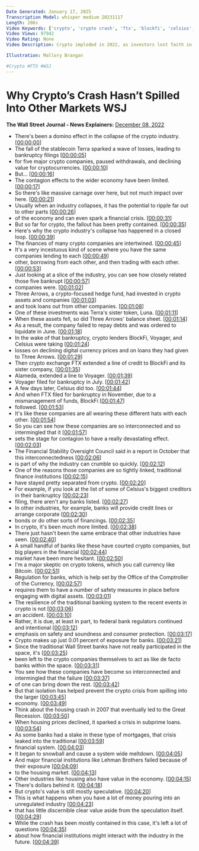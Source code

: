 ```yaml
---
Date Generated: January 17, 2025
Transcription Model: whisper medium 20231117
Length: 286s
Video Keywords: ['crypto', 'crypto crash', 'ftx', 'blockfi', 'celsius', 'voyager', 'three arrows capital', 'crypto market', 'crypto industry', 'crypto collapse', 'ftx collapse', 'ftx bankruptcy', 'sbf', 'ftx sbf', 'alameda', 'bitcoin', 'crypto exchange', 'ethereum', 'crypto companies', 'crypto analysis', 'crypto explained', 'crypto crash explained', 'crypto investing', 'investing', 'terra', 'stablecoin', 'crypto bankruptcies', 'crypto crisis', 'crypto assets', 'crypto lenders', 'liquidate', 'bank', 'inflation', 'recession', 'crypto news', 'tech', 'tech news', 'business', 'news', 'mkts']
Video Views: 97942
Video Rating: None
Video Description: Crypto imploded in 2022, as investors lost faith in digital assets and the industry was plagued with crisis. But unlike other collapses, it has largely avoided rippling into other markets. WSJ explains how crypto became so interconnected.

Illustration: Mallory Brangan

#Crypto #FTX #WSJ
---
```


# Why Crypto’s Crash Hasn’t Spilled Into Other Markets  WSJ
**The Wall Street Journal - News Explainers:** [December 08, 2022](https://www.youtube.com/watch?v=MO4Pw1uB1ao)
*  There's been a domino effect in the collapse of the crypto industry. [[00:00:00](https://www.youtube.com/watch?v=MO4Pw1uB1ao&t=0.0s)]
*  The fall of the stablecoin Terra sparked a wave of losses, leading to bankruptcy filings [[00:00:05](https://www.youtube.com/watch?v=MO4Pw1uB1ao&t=5.04s)]
*  for five major crypto companies, paused withdrawals, and declining value for cryptocurrencies. [[00:00:10](https://www.youtube.com/watch?v=MO4Pw1uB1ao&t=10.620000000000001s)]
*  But... [[00:00:16](https://www.youtube.com/watch?v=MO4Pw1uB1ao&t=16.64s)]
*  The contagion effects to the wider economy have been limited. [[00:00:17](https://www.youtube.com/watch?v=MO4Pw1uB1ao&t=17.64s)]
*  So there's like massive carnage over here, but not much impact over here. [[00:00:21](https://www.youtube.com/watch?v=MO4Pw1uB1ao&t=21.16s)]
*  Usually when an industry collapses, it has the potential to ripple far out to other parts [[00:00:26](https://www.youtube.com/watch?v=MO4Pw1uB1ao&t=26.08s)]
*  of the economy and can even spark a financial crisis. [[00:00:31](https://www.youtube.com/watch?v=MO4Pw1uB1ao&t=31.839999999999996s)]
*  But so far for crypto, the fallout has been pretty contained. [[00:00:35](https://www.youtube.com/watch?v=MO4Pw1uB1ao&t=35.64s)]
*  Here's why the crypto industry's collapse has happened in a closed loop. [[00:00:39](https://www.youtube.com/watch?v=MO4Pw1uB1ao&t=39.72s)]
*  The finances of many crypto companies are intertwined. [[00:00:45](https://www.youtube.com/watch?v=MO4Pw1uB1ao&t=45.8s)]
*  It's a very incestuous kind of scene where you have the same companies lending to each [[00:00:49](https://www.youtube.com/watch?v=MO4Pw1uB1ao&t=49.76s)]
*  other, borrowing from each other, and then trading with each other. [[00:00:53](https://www.youtube.com/watch?v=MO4Pw1uB1ao&t=53.68s)]
*  Just looking at a slice of the industry, you can see how closely related those five bankrupt [[00:00:57](https://www.youtube.com/watch?v=MO4Pw1uB1ao&t=57.6s)]
*  companies were. [[00:01:02](https://www.youtube.com/watch?v=MO4Pw1uB1ao&t=62.08s)]
*  Three Arrows, a crypto-focused hedge fund, had invested in crypto assets and companies [[00:01:03](https://www.youtube.com/watch?v=MO4Pw1uB1ao&t=63.64s)]
*  and took loans out from other companies. [[00:01:08](https://www.youtube.com/watch?v=MO4Pw1uB1ao&t=68.88s)]
*  One of these investments was Terra's sister token, Luna. [[00:01:11](https://www.youtube.com/watch?v=MO4Pw1uB1ao&t=71.4s)]
*  When these assets fell, so did Three Arrows' balance sheet. [[00:01:14](https://www.youtube.com/watch?v=MO4Pw1uB1ao&t=74.88s)]
*  As a result, the company failed to repay debts and was ordered to liquidate in June. [[00:01:18](https://www.youtube.com/watch?v=MO4Pw1uB1ao&t=78.8s)]
*  In the wake of that bankruptcy, crypto lenders BlockFi, Voyager, and Celsius were taking [[00:01:24](https://www.youtube.com/watch?v=MO4Pw1uB1ao&t=84.0s)]
*  losses on declining digital currency prices and on loans they had given to Three Arrows. [[00:01:29](https://www.youtube.com/watch?v=MO4Pw1uB1ao&t=89.36s)]
*  Then crypto exchange FTX extended a line of credit to BlockFi and its sister company, [[00:01:35](https://www.youtube.com/watch?v=MO4Pw1uB1ao&t=95.08s)]
*  Alameda, extended a line to Voyager. [[00:01:39](https://www.youtube.com/watch?v=MO4Pw1uB1ao&t=99.84s)]
*  Voyager filed for bankruptcy in July. [[00:01:42](https://www.youtube.com/watch?v=MO4Pw1uB1ao&t=102.12s)]
*  A few days later, Celsius did too. [[00:01:44](https://www.youtube.com/watch?v=MO4Pw1uB1ao&t=104.72s)]
*  And when FTX filed for bankruptcy in November, due to a mismanagement of funds, BlockFi [[00:01:47](https://www.youtube.com/watch?v=MO4Pw1uB1ao&t=107.84s)]
*  followed. [[00:01:53](https://www.youtube.com/watch?v=MO4Pw1uB1ao&t=113.24000000000001s)]
*  It's like these companies are all wearing these different hats with each other. [[00:01:54](https://www.youtube.com/watch?v=MO4Pw1uB1ao&t=114.24000000000001s)]
*  So you can see how these companies are so interconnected and so intermingled that it [[00:01:57](https://www.youtube.com/watch?v=MO4Pw1uB1ao&t=117.88000000000001s)]
*  sets the stage for contagion to have a really devastating effect. [[00:02:03](https://www.youtube.com/watch?v=MO4Pw1uB1ao&t=123.24000000000001s)]
*  The Financial Stability Oversight Council said in a report in October that this interconnectedness [[00:02:06](https://www.youtube.com/watch?v=MO4Pw1uB1ao&t=126.76s)]
*  is part of why the industry can crumble so quickly. [[00:02:12](https://www.youtube.com/watch?v=MO4Pw1uB1ao&t=132.12s)]
*  One of the reasons those companies are so tightly linked, traditional finance institutions [[00:02:15](https://www.youtube.com/watch?v=MO4Pw1uB1ao&t=135.88s)]
*  have stayed pretty separated from crypto. [[00:02:20](https://www.youtube.com/watch?v=MO4Pw1uB1ao&t=140.48s)]
*  For example, if you look at the list of some of Celsius's biggest creditors in their bankruptcy [[00:02:23](https://www.youtube.com/watch?v=MO4Pw1uB1ao&t=143.16s)]
*  filing, there aren't any banks listed. [[00:02:27](https://www.youtube.com/watch?v=MO4Pw1uB1ao&t=147.72s)]
*  In other industries, for example, banks will provide credit lines or arrange corporate [[00:02:30](https://www.youtube.com/watch?v=MO4Pw1uB1ao&t=150.28s)]
*  bonds or do other sorts of financings. [[00:02:35](https://www.youtube.com/watch?v=MO4Pw1uB1ao&t=155.76s)]
*  In crypto, it's been much more limited. [[00:02:38](https://www.youtube.com/watch?v=MO4Pw1uB1ao&t=158.12s)]
*  There just hasn't been the same embrace that other industries have seen. [[00:02:40](https://www.youtube.com/watch?v=MO4Pw1uB1ao&t=160.24s)]
*  A small handful of banks like these have courted crypto companies, but big players in the financial [[00:02:44](https://www.youtube.com/watch?v=MO4Pw1uB1ao&t=164.2s)]
*  market have been more hesitant. [[00:02:50](https://www.youtube.com/watch?v=MO4Pw1uB1ao&t=170.0s)]
*  I'm a major skeptic on crypto tokens, which you call currency like Bitcoin. [[00:02:51](https://www.youtube.com/watch?v=MO4Pw1uB1ao&t=171.92s)]
*  Regulation for banks, which is help set by the Office of the Comptroller of the Currency, [[00:02:57](https://www.youtube.com/watch?v=MO4Pw1uB1ao&t=177.32s)]
*  requires them to have a number of safety measures in place before engaging with digital assets. [[00:03:01](https://www.youtube.com/watch?v=MO4Pw1uB1ao&t=181.88s)]
*  The resilience of the traditional banking system to the recent events in crypto is not [[00:03:06](https://www.youtube.com/watch?v=MO4Pw1uB1ao&t=186.84s)]
*  an accident. [[00:03:10](https://www.youtube.com/watch?v=MO4Pw1uB1ao&t=190.88s)]
*  Rather, it is due, at least in part, to federal bank regulators continued and intentional [[00:03:12](https://www.youtube.com/watch?v=MO4Pw1uB1ao&t=192.04s)]
*  emphasis on safety and soundness and consumer protection. [[00:03:17](https://www.youtube.com/watch?v=MO4Pw1uB1ao&t=197.96s)]
*  Crypto makes up just 0.01 percent of exposure for banks. [[00:03:21](https://www.youtube.com/watch?v=MO4Pw1uB1ao&t=201.6s)]
*  Since the traditional Wall Street banks have not really participated in the space, it's [[00:03:25](https://www.youtube.com/watch?v=MO4Pw1uB1ao&t=205.68s)]
*  been left to the crypto companies themselves to act as like de facto banks within the space. [[00:03:31](https://www.youtube.com/watch?v=MO4Pw1uB1ao&t=211.07999999999998s)]
*  You see how these companies have become so interconnected and intermingled that the failure [[00:03:37](https://www.youtube.com/watch?v=MO4Pw1uB1ao&t=217.52s)]
*  of one can bring down the rest. [[00:03:42](https://www.youtube.com/watch?v=MO4Pw1uB1ao&t=222.52s)]
*  But that isolation has helped prevent the crypto crisis from spilling into the larger [[00:03:45](https://www.youtube.com/watch?v=MO4Pw1uB1ao&t=225.04000000000002s)]
*  economy. [[00:03:49](https://www.youtube.com/watch?v=MO4Pw1uB1ao&t=229.28s)]
*  Think about the housing crash in 2007 that eventually led to the Great Recession. [[00:03:50](https://www.youtube.com/watch?v=MO4Pw1uB1ao&t=230.28s)]
*  When housing prices declined, it sparked a crisis in subprime loans. [[00:03:54](https://www.youtube.com/watch?v=MO4Pw1uB1ao&t=234.84s)]
*  As some banks had a stake in these type of mortgages, that crisis leaked into the traditional [[00:03:59](https://www.youtube.com/watch?v=MO4Pw1uB1ao&t=239.12s)]
*  financial system. [[00:04:03](https://www.youtube.com/watch?v=MO4Pw1uB1ao&t=243.72s)]
*  It began to snowball and cause a system wide meltdown. [[00:04:05](https://www.youtube.com/watch?v=MO4Pw1uB1ao&t=245.04s)]
*  And major financial institutions like Lehman Brothers failed because of their exposure [[00:04:09](https://www.youtube.com/watch?v=MO4Pw1uB1ao&t=249.07999999999998s)]
*  to the housing market. [[00:04:13](https://www.youtube.com/watch?v=MO4Pw1uB1ao&t=253.84s)]
*  Other industries like housing also have value in the economy. [[00:04:15](https://www.youtube.com/watch?v=MO4Pw1uB1ao&t=255.07999999999998s)]
*  There's dollars behind it. [[00:04:18](https://www.youtube.com/watch?v=MO4Pw1uB1ao&t=258.64s)]
*  But crypto's value is still mostly speculative. [[00:04:20](https://www.youtube.com/watch?v=MO4Pw1uB1ao&t=260.44s)]
*  This is what happens when you have a lot of money pouring into an unregulated industry [[00:04:23](https://www.youtube.com/watch?v=MO4Pw1uB1ao&t=263.8s)]
*  that has little discernible clear value aside from the speculation itself. [[00:04:29](https://www.youtube.com/watch?v=MO4Pw1uB1ao&t=269.40000000000003s)]
*  While the crash has been mostly contained in this case, it's left a lot of questions [[00:04:35](https://www.youtube.com/watch?v=MO4Pw1uB1ao&t=275.2s)]
*  about how financial institutions might interact with the industry in the future. [[00:04:39](https://www.youtube.com/watch?v=MO4Pw1uB1ao&t=279.12s)]

